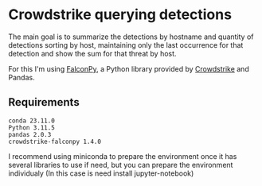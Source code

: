 # Crowdstrike querying detections

The main goal is to summarize the detections by hostname and quantity of detections sorting by host, maintaining only the last occurrence for that detection and show the sum for that threat by host.

For this I'm using [FalconPy](https://github.com/CrowdStrike/falconpy), a Python library provided by [Crowdstrike](https://www.crowdstrike.com/) and Pandas.

## Requirements

`conda 23.11.0`<br/>
`Python 3.11.5`<br/>
`pandas 2.0.3`<br/>
`crowdstrike-falconpy 1.4.0`<br/>

I recommend using miniconda to prepare the environment once it has several libraries to use if need, but you can prepare the environment individualy (In this case is need install jupyter-notebook)





